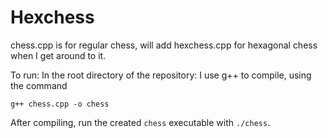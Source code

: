# Hexchess
chess.cpp is for regular chess, will add hexchess.cpp for hexagonal chess when I get around to it.

To run: 
In the root directory of the repository:
I use g++ to compile, using the command

`g++ chess.cpp -o chess`

After compiling, run the created `chess` executable with `./chess`.
